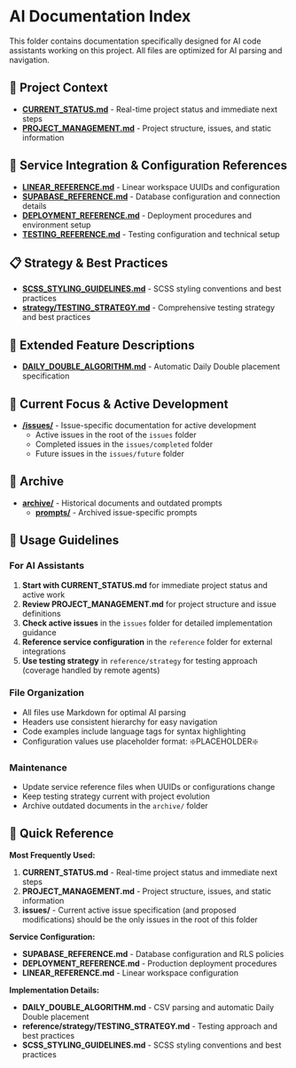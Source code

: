 # AI Documentation Index

This folder contains documentation specifically designed for AI code assistants working on this project. All files are optimized for AI parsing and navigation.

## 📖 **Project Context**
- **[CURRENT_STATUS.md](./CURRENT_STATUS.md)** - Real-time project status and immediate next steps
- **[PROJECT_MANAGEMENT.md](./PROJECT_MANAGEMENT.md)** - Project structure, issues, and static information

## 🔧 **Service Integration & Configuration References**
- **[LINEAR_REFERENCE.md](./reference/LINEAR_REFERENCE.md)** - Linear workspace UUIDs and configuration
- **[SUPABASE_REFERENCE.md](./reference/SUPABASE_REFERENCE.md)** - Database configuration and connection details
- **[DEPLOYMENT_REFERENCE.md](./reference/DEPLOYMENT_REFERENCE.md)** - Deployment procedures and environment setup
- **[TESTING_REFERENCE.md](./reference/TESTING_REFERENCE.md)** - Testing configuration and technical setup

## 📋 **Strategy & Best Practices**
- **[SCSS_STYLING_GUIDELINES.md](./SCSS_STYLING_GUIDELINES.md)** - SCSS styling conventions and best practices
- **[strategy/TESTING_STRATEGY.md](./reference/strategy/TESTING_STRATEGY.md)** - Comprehensive testing strategy and best practices

## 🌟 **Extended Feature Descriptions**
- **[DAILY_DOUBLE_ALGORITHM.md](./features/DAILY_DOUBLE_ALGORITHM.md)** - Automatic Daily Double placement specification

## 🎯 **Current Focus & Active Development**
- **[/issues/](./issues/)** - Issue-specific documentation for active development
  - Active issues in the root of the `issues` folder
  - Completed issues in the `issues/completed` folder
  - Future issues in the `issues/future` folder

## 📁 **Archive**
- **[archive/](./archive/)** - Historical documents and outdated prompts
  - **[prompts/](./archive/prompts/)** - Archived issue-specific prompts

## 🎯 **Usage Guidelines**

### For AI Assistants
1. **Start with CURRENT_STATUS.md** for immediate project status and active work
2. **Review PROJECT_MANAGEMENT.md** for project structure and issue definitions
3. **Check active issues** in the `issues` folder for detailed implementation guidance
4. **Reference service configuration** in the `reference` folder for external integrations
5. **Use testing strategy** in `reference/strategy` for testing approach (coverage handled by remote agents)

### File Organization
- All files use Markdown for optimal AI parsing
- Headers use consistent hierarchy for easy navigation
- Code examples include language tags for syntax highlighting
- Configuration values use placeholder format: ❇️PLACEHOLDER❇️

### Maintenance
- Update service reference files when UUIDs or configurations change
- Keep testing strategy current with project evolution
- Archive outdated documents in the `archive/` folder

## 🔄 **Quick Reference**

**Most Frequently Used:**
1. **CURRENT_STATUS.md** - Real-time project status and immediate next steps
2. **PROJECT_MANAGEMENT.md** - Project structure, issues, and static information
3. **issues/** - Current active issue specification (and proposed modifications) should be the only issues in the root of this folder

**Service Configuration:**
- **SUPABASE_REFERENCE.md** - Database configuration and RLS policies
- **DEPLOYMENT_REFERENCE.md** - Production deployment procedures
- **LINEAR_REFERENCE.md** - Linear workspace configuration

**Implementation Details:**
- **DAILY_DOUBLE_ALGORITHM.md** - CSV parsing and automatic Daily Double placement
- **reference/strategy/TESTING_STRATEGY.md** - Testing approach and best practices
- **SCSS_STYLING_GUIDELINES.md** - SCSS styling conventions and best practices
